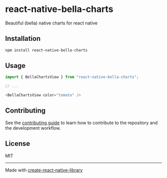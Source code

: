 # react-native-bella-charts

Beautiful (bella) native charts for react native

## Installation

```sh
npm install react-native-bella-charts
```

## Usage

```js
import { BellaChartsView } from "react-native-bella-charts";

// ...

<BellaChartsView color="tomato" />
```

## Contributing

See the [contributing guide](CONTRIBUTING.md) to learn how to contribute to the repository and the development workflow.

## License

MIT

---

Made with [create-react-native-library](https://github.com/callstack/react-native-builder-bob)
